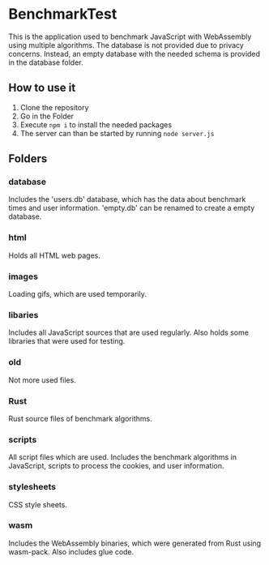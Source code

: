 # BenchmarkTest
This is the application used to benchmark JavaScript with WebAssembly using multiple algorithms. The database is not provided due to privacy concerns. 
Instead, an empty database with the needed schema is provided in the database folder.

## How to use it

1. Clone the repository
2. Go in the Folder
3. Execute `npm i` to install the needed packages
4. The server can than be started by running `node server.js`

## Folders

### database

Includes the 'users.db' database, which has the data about benchmark times and user information. 'empty.db' can be renamed to create a empty database.

### html

Holds all HTML web pages.

### images

Loading gifs, which are used temporarily.

### libaries

Includes all JavaScript sources that are used regularly. Also holds some libraries that were used for testing.

### old

Not more used files.

### Rust

Rust source files of benchmark algorithms.

### scripts

All script files which are used. Includes the benchmark algorithms in JavaScript, scripts to process the cookies, and user information.

### stylesheets

CSS style sheets.

### wasm

Includes the WebAssembly binaries, which were generated from Rust using wasm-pack. Also includes glue code.
